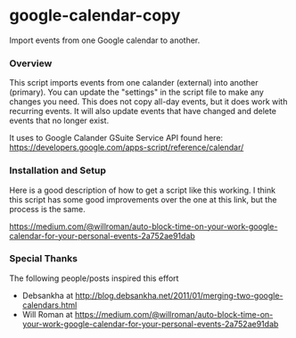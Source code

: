 # google-calendar-copy
Import events from one Google calendar to another.

### Overview
This script imports events from one calander (external) into another (primary). You can update the "settings" in the script file to make any changes you need. This does not copy all-day events, but it does work with recurring events. It will also update events that have changed and delete events that no longer exist.

It uses to Google Calander GSuite Service API found here:
  https://developers.google.com/apps-script/reference/calendar/

### Installation and Setup
Here is a good description of how to get a script like this working.
I think this script has some good improvements over the one at this link, but the process is the same.

https://medium.com/@willroman/auto-block-time-on-your-work-google-calendar-for-your-personal-events-2a752ae91dab

### Special Thanks
The following people/posts inspired this effort
* Debsankha at http://blog.debsankha.net/2011/01/merging-two-google-calendars.html
* Will Roman at https://medium.com/@willroman/auto-block-time-on-your-work-google-calendar-for-your-personal-events-2a752ae91dab
